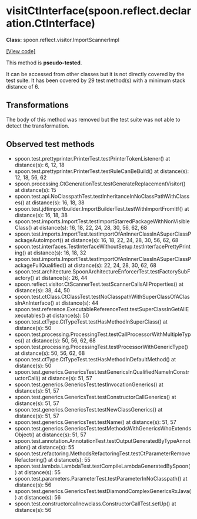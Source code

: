 # visitCtInterface(spoon.reflect.declaration.CtInterface)

**Class:** spoon.reflect.visitor.ImportScannerImpl

[[View code]](https://github.com/INRIA/spoon/blob/fd878bc71b73fc1da82356eaa6578f760c70f0de/src/main/java//spoon/reflect/visitor/ImportScannerImpl.java#L155)

This method is **pseudo-tested**.


It can be accessed from other classes but it is not directly covered by the test suite. 
It has been covered by 29 test method(s) with a minimum stack distance of 6.

## Transformations

The body of this method was removed but the test suite was not able to detect the transformation.



## Observed test methods

* spoon.test.prettyprinter.PrinterTest.testPrinterTokenListener() at distance(s): 6, 12, 18
* spoon.test.prettyprinter.PrinterTest.testRuleCanBeBuild() at distance(s): 12, 18, 56, 62
* spoon.processing.CtGenerationTest.testGenerateReplacementVisitor() at distance(s): 15
* spoon.test.api.NoClasspathTest.testInheritanceInNoClassPathWithClasses() at distance(s): 16, 18, 38
* spoon.test.jdtimportbuilder.ImportBuilderTest.testWithImportFromItf() at distance(s): 16, 18, 38
* spoon.test.imports.ImportTest.testImportStarredPackageWithNonVisibleClass() at distance(s): 16, 18, 22, 24, 28, 30, 56, 62, 68
* spoon.test.imports.ImportTest.testImportOfAnInnerClassInASuperClassPackageAutoImport() at distance(s): 16, 18, 22, 24, 28, 30, 56, 62, 68
* spoon.test.interfaces.TestInterfaceWithoutSetup.testInterfacePrettyPrinting() at distance(s): 16, 18, 32
* spoon.test.imports.ImportTest.testImportOfAnInnerClassInASuperClassPackageFullQualified() at distance(s): 22, 24, 28, 30, 62, 68
* spoon.test.architecture.SpoonArchitectureEnforcerTest.testFactorySubFactory() at distance(s): 26, 44
* spoon.reflect.visitor.CtScannerTest.testScannerCallsAllProperties() at distance(s): 38, 44, 50
* spoon.test.ctClass.CtClassTest.testNoClasspathWithSuperClassOfAClassInAnInterface() at distance(s): 44
* spoon.test.reference.ExecutableReferenceTest.testSuperClassInGetAllExecutables() at distance(s): 50
* spoon.test.ctType.CtTypeTest.testHasMethodInSuperClass() at distance(s): 50
* spoon.test.processing.ProcessingTest.testCallProcessorWithMultipleTypes() at distance(s): 50, 56, 62, 68
* spoon.test.processing.ProcessingTest.testProcessorWithGenericType() at distance(s): 50, 56, 62, 68
* spoon.test.ctType.CtTypeTest.testHasMethodInDefaultMethod() at distance(s): 50
* spoon.test.generics.GenericsTest.testGenericsInQualifiedNameInConstructorCall() at distance(s): 51, 57
* spoon.test.generics.GenericsTest.testInvocationGenerics() at distance(s): 51, 57
* spoon.test.generics.GenericsTest.testConstructorCallGenerics() at distance(s): 51, 57
* spoon.test.generics.GenericsTest.testNewClassGenerics() at distance(s): 51, 57
* spoon.test.generics.GenericsTest.testName() at distance(s): 51, 57
* spoon.test.generics.GenericsTest.testMethodsWithGenericsWhoExtendsObject() at distance(s): 51, 57
* spoon.test.annotation.AnnotationTest.testOutputGeneratedByTypeAnnotation() at distance(s): 55
* spoon.test.refactoring.MethodsRefactoringTest.testCtParameterRemoveRefactoring() at distance(s): 55
* spoon.test.lambda.LambdaTest.testCompileLambdaGeneratedBySpoon() at distance(s): 55
* spoon.test.parameters.ParameterTest.testParameterInNoClasspath() at distance(s): 56
* spoon.test.generics.GenericsTest.testDiamondComplexGenericsRxJava() at distance(s): 56
* spoon.test.constructorcallnewclass.ConstructorCallTest.setUp() at distance(s): 56

